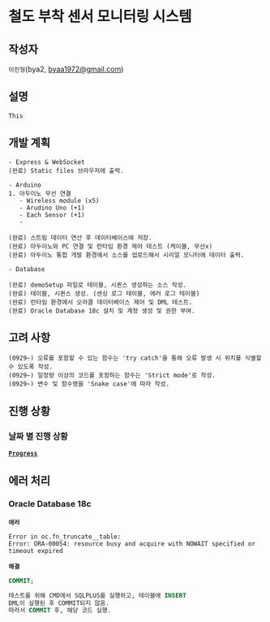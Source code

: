 # 철도 부착 센서 모니터링 시스템

## 작성자
`이진형`(bya2, byaa1972@gmail.com)

## 설명
`This`

## 개발 계획

```
- Express & WebSocket
(완료) Static files 브라우저에 출력.

- Arduino
1. 아두이노 무선 연결
   - Wireless module (x5)
   - Arudino Uno (+1)
   - Each Sensor (+1)
   - 

(완료) 스트림 데이터 연산 후 데이터베이스에 저장.
(완료) 아두이노와 PC 연결 및 런타임 환경 제어 테스트 (케이블, 무선x)
(완료) 아두이노 통합 개발 환경에서 소스를 업로드해서 시리얼 모니터에 데이터 출력.

- Database

(완료) demoSetup 파일로 테이블, 시퀸스 생성하는 소스 작성.
(완료) 테이블, 시퀸스 생성. (센싱 로그 테이블, 에러 로그 테이블)
(완료) 런타임 환경에서 오라클 데이터베이스 제어 및 DML 테스트.
(완료) Oracle Database 18c 설치 및 계정 생성 및 권한 부여.
```

## 고려 사항

```
(0929~) 오류를 포함할 수 있는 함수는 'try catch'을 통해 오류 발생 시 위치를 식별할 수 있도록 작성.
(0929~) 일정량 이상의 코드를 포함하는 함수는 'Strict mode'로 작성.
(0929~) 변수 및 함수명을 'Snake case'에 따라 작성.
```

## 진행 상황

### 날짜 별 진행 상황
[**`Progress`**](./Progres.md)

## 에러 처리

### Oracle Database 18c

**`에러`**
```
Error in oc.fn_truncate__table:
Error: ORA-00054: resource busy and acquire with NOWAIT specified or timeout expired
```
**`해결`**
```sql
COMMIT;

테스트를 위해 CMD에서 SQLPLUS를 실행하고, 테이블에 INSERT
DML이 실행된 후 COMMIT되지 않음.
따라서 COMMIT 후, 해당 코드 실행.
```

